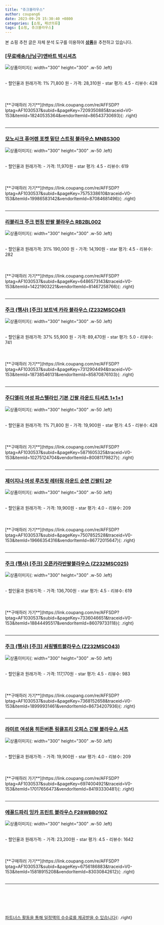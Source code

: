 ```yaml
---
title: "쥬크블라우스"
author: coupang6
date: 2023-09-29 15:30:40 +0800
categories: [쇼핑, 패션의류]
tags: [쇼핑, 쥬크블라우스]
---
```


본 쇼핑 추천 글은 자체 분석 도구를 이용하여 [**상품**](https://link.coupang.com/a/bao1ui)을 추천하고 있습니다.

### [[무료배송/난닝구]앤바트 박시셔츠](https://link.coupang.com/re/AFFSDP?lptag=AF1030537&subid=&pageKey=7209350885&traceid=V0-153&itemId=18240535364&vendorItemId=86543730693)

![상품이미지](https://thumbnail7.coupangcdn.com/thumbnails/remote/230x230ex/image/vendor_inventory/51cf/99aae6bafdbca77cf71ddfa9a8966340b2bf95bcdf31f02a5bd18cb072d0.jpg){: width="300" height="300" .w-50 .left}


<br>
- 할인율과 원래가격: 1%  71,800   원
- 가격: 28,310원
- star 평가: 4.5
- 리뷰수: 428
<br>
<br>
<br>
<br>
[**구매하러 가기**](https://link.coupang.com/re/AFFSDP?lptag=AF1030537&subid=&pageKey=7209350885&traceid=V0-153&itemId=18240535364&vendorItemId=86543730693){: .right}
<br>
<br>

---

### [모노시크 퓨어렌 포켓 밑단 스트링 블라우스 MNBS300](https://link.coupang.com/re/AFFSDP?lptag=AF1030537&subid=&pageKey=7575338610&traceid=V0-153&itemId=19986583142&vendorItemId=87084681496)

![상품이미지](https://thumbnail7.coupangcdn.com/thumbnails/remote/230x230ex/image/vendor_inventory/9b35/a0886e2cec4103faf785113367ebd1db280ad834ea32a9276ba47ba53d2b.jpg){: width="300" height="300" .w-50 .left}


<br>
- 할인율과 원래가격: 
- 가격: 11,970원
- star 평가: 4.5
- 리뷰수: 619
<br>
<br>
<br>
<br>
[**구매하러 가기**](https://link.coupang.com/re/AFFSDP?lptag=AF1030537&subid=&pageKey=7575338610&traceid=V0-153&itemId=19986583142&vendorItemId=87084681496){: .right}
<br>
<br>

---

### [리블리크 주크 펀칭 반팔 블라우스 RB2BL002](https://link.coupang.com/re/AFFSDP?lptag=AF1030537&subid=&pageKey=6486573143&traceid=V0-153&itemId=14221903221&vendorItemId=81467258766)

![상품이미지](https://thumbnail7.coupangcdn.com/thumbnails/remote/230x230ex/image/vendor_inventory/34e5/6d5939b9727c6bd1fbc28003f7fd204f8a23169806749245a6247bc0d909.jpg){: width="300" height="300" .w-50 .left}


<br>
- 할인율과 원래가격: 31%  190,000   원
- 가격: 14,190원
- star 평가: 4.5
- 리뷰수: 282
<br>
<br>
<br>
<br>
[**구매하러 가기**](https://link.coupang.com/re/AFFSDP?lptag=AF1030537&subid=&pageKey=6486573143&traceid=V0-153&itemId=14221903221&vendorItemId=81467258766){: .right}
<br>
<br>

---

### [주크 (행사) [주크] 보트넥 카라 블라우스 (Z232MSC041)](https://link.coupang.com/re/AFFSDP?lptag=AF1030537&subid=&pageKey=7312904494&traceid=V0-153&itemId=18738546131&vendorItemId=85870876103)

![상품이미지](https://thumbnail8.coupangcdn.com/thumbnails/remote/230x230ex/image/vendor_inventory/0a5c/32a732cf03731486e7b9195e4fecd3a74940bef939629a491a70d2dafef7.jpg){: width="300" height="300" .w-50 .left}


<br>
- 할인율과 원래가격: 37%  55,900   원
- 가격: 89,470원
- star 평가: 5.0
- 리뷰수: 741
<br>
<br>
<br>
<br>
[**구매하러 가기**](https://link.coupang.com/re/AFFSDP?lptag=AF1030537&subid=&pageKey=7312904494&traceid=V0-153&itemId=18738546131&vendorItemId=85870876103){: .right}
<br>
<br>

---

### [주디엘리 여성 파스텔라인 기본 긴팔 라운드 티셔츠 1+1+1](https://link.coupang.com/re/AFFSDP?lptag=AF1030537&subid=&pageKey=5871605325&traceid=V0-153&itemId=10275124704&vendorItemId=80081179827)

![상품이미지](https://thumbnail9.coupangcdn.com/thumbnails/remote/230x230ex/image/vendor_inventory/9a81/f4491c84ba0a65a4ff7e99bb2472486db389f6fe084170544fc51b79a3b1.jpg){: width="300" height="300" .w-50 .left}


<br>
- 할인율과 원래가격: 1%  71,800   원
- 가격: 19,900원
- star 평가: 4.5
- 리뷰수: 428
<br>
<br>
<br>
<br>
[**구매하러 가기**](https://link.coupang.com/re/AFFSDP?lptag=AF1030537&subid=&pageKey=5871605325&traceid=V0-153&itemId=10275124704&vendorItemId=80081179827){: .right}
<br>
<br>

---

### [제이지나 여성 루즈핏 레터링 라운드 순면 긴팔티 2P](https://link.coupang.com/re/AFFSDP?lptag=AF1030537&subid=&pageKey=7507852528&traceid=V0-153&itemId=19666354316&vendorItemId=86772015647)

![상품이미지](https://thumbnail7.coupangcdn.com/thumbnails/remote/230x230ex/image/vendor_inventory/9a00/6ceacdaaedf988d179acd0ee469e9c05e94a1dde53b1e5883b73c3ca3583.jpg){: width="300" height="300" .w-50 .left}


<br>
- 할인율과 원래가격: 
- 가격: 19,900원
- star 평가: 4.0
- 리뷰수: 209
<br>
<br>
<br>
<br>
[**구매하러 가기**](https://link.coupang.com/re/AFFSDP?lptag=AF1030537&subid=&pageKey=7507852528&traceid=V0-153&itemId=19666354316&vendorItemId=86772015647){: .right}
<br>
<br>

---

### [주크 (행사) [주크] 오픈카라반팔블라우스 (Z232MSC025)](https://link.coupang.com/re/AFFSDP?lptag=AF1030537&subid=&pageKey=7336046651&traceid=V0-153&itemId=18844495517&vendorItemId=86079733118)

![상품이미지](https://thumbnail7.coupangcdn.com/thumbnails/remote/230x230ex/image/vendor_inventory/ea34/6fb27f1cbff8a0c1920278a423f8a03a682e41c24862aff70bda0dd57216.jpg){: width="300" height="300" .w-50 .left}


<br>
- 할인율과 원래가격: 
- 가격: 136,700원
- star 평가: 4.5
- 리뷰수: 619
<br>
<br>
<br>
<br>
[**구매하러 가기**](https://link.coupang.com/re/AFFSDP?lptag=AF1030537&subid=&pageKey=7336046651&traceid=V0-153&itemId=18844495517&vendorItemId=86079733118){: .right}
<br>
<br>

---

### [주크 (행사) [주크] 셔링벨트블라우스 (Z232MSC043)](https://link.coupang.com/re/AFFSDP?lptag=AF1030537&subid=&pageKey=7368152658&traceid=V0-153&itemId=18999931461&vendorItemId=86734207936)

![상품이미지](https://thumbnail6.coupangcdn.com/thumbnails/remote/230x230ex/image/vendor_inventory/9277/aa442aeb88be14aa739e84873afdd1c4cd3b16137e95d9514c45e10684a3.jpg){: width="300" height="300" .w-50 .left}


<br>
- 할인율과 원래가격: 
- 가격: 117,170원
- star 평가: 4.5
- 리뷰수: 983
<br>
<br>
<br>
<br>
[**구매하러 가기**](https://link.coupang.com/re/AFFSDP?lptag=AF1030537&subid=&pageKey=7368152658&traceid=V0-153&itemId=18999931461&vendorItemId=86734207936){: .right}
<br>
<br>

---

### [라미르 여성용 히든버튼 링클프리 오피스 긴팔 블라우스 셔츠](https://link.coupang.com/re/AFFSDP?lptag=AF1030537&subid=&pageKey=6974004921&traceid=V0-153&itemId=17017656473&vendorItemId=84193330481)

![상품이미지](https://thumbnail8.coupangcdn.com/thumbnails/remote/230x230ex/image/rs_quotation_api/rfg4mmvu/0cf30400dd4e47a0a9354dbf0176c234.jpg){: width="300" height="300" .w-50 .left}


<br>
- 할인율과 원래가격: 
- 가격: 19,900원
- star 평가: 4.0
- 리뷰수: 209
<br>
<br>
<br>
<br>
[**구매하러 가기**](https://link.coupang.com/re/AFFSDP?lptag=AF1030537&subid=&pageKey=6974004921&traceid=V0-153&itemId=17017656473&vendorItemId=84193330481){: .right}
<br>
<br>

---

### [에꼴드파리 잉카 프린트 블라우스 F28WBB010Z](https://link.coupang.com/re/AFFSDP?lptag=AF1030537&subid=&pageKey=6756186883&traceid=V0-153&itemId=15818915208&vendorItemId=83030842612)

![상품이미지](https://thumbnail10.coupangcdn.com/thumbnails/remote/230x230ex/image/vendor_inventory/ce93/5af9820da682abe1f909d2c66e691e4b1e0ead95cff0e4bc3fbdd5484914.jpg){: width="300" height="300" .w-50 .left}


<br>
- 할인율과 원래가격: 
- 가격: 23,200원
- star 평가: 4.5
- 리뷰수: 1642
<br>
<br>
<br>
<br>
[**구매하러 가기**](https://link.coupang.com/re/AFFSDP?lptag=AF1030537&subid=&pageKey=6756186883&traceid=V0-153&itemId=15818915208&vendorItemId=83030842612){: .right}
<br>
<br>

---
<br><br><br><br><br> [파트너스 활동을 통해 일정액의 수수료를 제공받을 수 있습니다](https://link.coupang.com/a/bao1ui){: .right}
